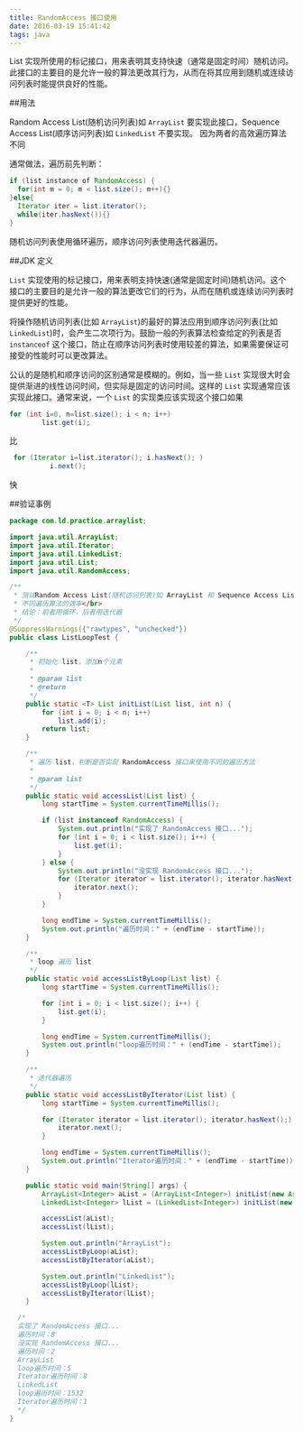 ```yaml
---
title: RandomAccess 接口使用
date: 2016-03-19 15:41:42
tags: java
---
```


List 实现所使用的标记接口，用来表明其支持快速（通常是固定时间）随机访问。此接口的主要目的是允许一般的算法更改其行为，从而在将其应用到随机或连续访问列表时能提供良好的性能。

<!--more-->

##用法

Random Access List(随机访问列表)如 `ArrayList` 要实现此接口，Sequence Access List(顺序访问列表)如 `LinkedList` 不要实现。
因为两者的高效遍历算法不同

通常做法，遍历前先判断：

```java
if (list instance of RandomAccess) {       
  for(int m = 0; m < list.size(); m++){}   
}else{       
  Iterator iter = list.iterator();       
  while(iter.hasNext()){}   
}
```

随机访问列表使用循环遍历，顺序访问列表使用迭代器遍历。

##JDK 定义

`List` 实现使用的标记接口，用来表明支持快速(通常是固定时间)随机访问。这个接口的主要目的是允许一般的算法更改它们的行为，从而在随机或连续访问列表时提供更好的性能。

将操作随机访问列表(比如 `ArrayList`)的最好的算法应用到顺序访问列表(比如 `LinkedList`)时，会产生二次项行为。鼓励一般的列表算法检查给定的列表是否 `instanceof` 这个接口，防止在顺序访问列表时使用较差的算法，如果需要保证可接受的性能时可以更改算法。

公认的是随机和顺序访问的区别通常是模糊的。例如，当一些 `List` 实现很大时会提供渐进的线性访问时间，但实际是固定的访问时间。这样的 `List` 实现通常应该实现此接口。通常来说，一个 `List` 的实现类应该实现这个接口如果

```java
for (int i=0, n=list.size(); i < n; i++)
        list.get(i);
```

比

```java
 for (Iterator i=list.iterator(); i.hasNext(); )
          i.next();
```

快

##验证事例

```java
package com.ld.practice.arraylist;

import java.util.ArrayList;
import java.util.Iterator;
import java.util.LinkedList;
import java.util.List;
import java.util.RandomAccess;

/**
 * 测试Random Access List(随机访问列表)如 ArrayList 和 Sequence Access List(顺序访问列表)如 LinkedList </br>
 * 不同遍历算法的效率</br>
 * 结论：前者用循环，后者用迭代器
 */
@SuppressWarnings({"rawtypes", "unchecked"})
public class ListLoopTest {

	/**
	 * 初始化 list，添加n个元素
	 *
	 * @param list
	 * @return
	 */
	public static <T> List initList(List list, int n) {
		for (int i = 0; i < n; i++)
			list.add(i);
		return list;
	}

	/**
	 * 遍历 list，判断是否实现 RandomAccess 接口来使用不同的遍历方法
	 *
	 * @param list
	 */
	public static void accessList(List list) {
		long startTime = System.currentTimeMillis();

		if (list instanceof RandomAccess) {
			System.out.println("实现了 RandomAccess 接口...");
			for (int i = 0; i < list.size(); i++) {
				list.get(i);
			}
		} else {
			System.out.println("没实现 RandomAccess 接口...");
			for (Iterator iterator = list.iterator(); iterator.hasNext();) {
				iterator.next();
			}
		}

		long endTime = System.currentTimeMillis();
		System.out.println("遍历时间：" + (endTime - startTime));
	}

	/**
	 * loop 遍历 list
	 */
	public static void accessListByLoop(List list) {
		long startTime = System.currentTimeMillis();

		for (int i = 0; i < list.size(); i++) {
			list.get(i);
		}

		long endTime = System.currentTimeMillis();
		System.out.println("loop遍历时间：" + (endTime - startTime));
	}

	/**
	 * 迭代器遍历
	 */
	public static void accessListByIterator(List list) {
		long startTime = System.currentTimeMillis();

		for (Iterator iterator = list.iterator(); iterator.hasNext();) {
			iterator.next();
		}

		long endTime = System.currentTimeMillis();
		System.out.println("Iterator遍历时间：" + (endTime - startTime));
	}

	public static void main(String[] args) {
		ArrayList<Integer> aList = (ArrayList<Integer>) initList(new ArrayList<>(), 2000000);
		LinkedList<Integer> lList = (LinkedList<Integer>) initList(new LinkedList<>(), 50000);

		accessList(aList);
		accessList(lList);

		System.out.println("ArrayList");
		accessListByLoop(aList);
		accessListByIterator(aList);

		System.out.println("LinkedList");
		accessListByLoop(lList);
		accessListByIterator(lList);
	}

  /*
  实现了 RandomAccess 接口...
  遍历时间：8
  没实现 RandomAccess 接口...
  遍历时间：2
  ArrayList
  loop遍历时间：5
  Iterator遍历时间：8
  LinkedList
  loop遍历时间：1532
  Iterator遍历时间：1
  */
}
```
